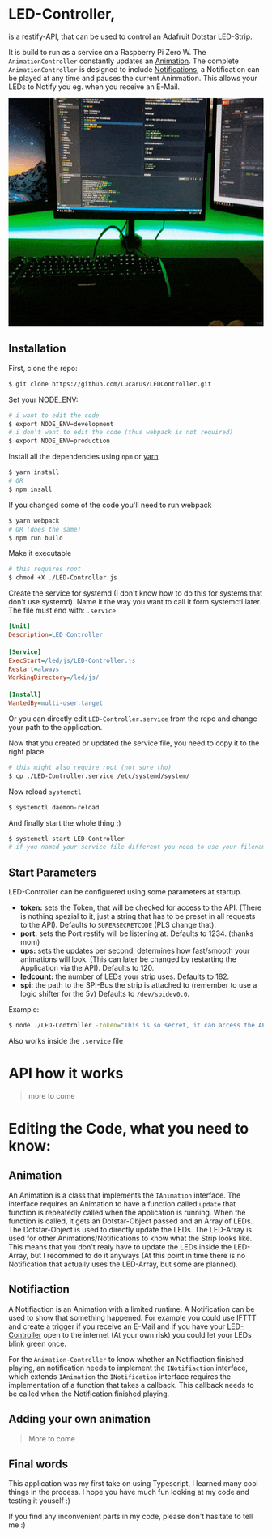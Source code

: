 # LED-Controller,
is a restify-API, that can be used to control an Adafruit Dotstar LED-Strip.

It is build to run as a service on a Raspberry Pi Zero W. The `AnimationController` constantly updates an [Animation](#Animation). The complete `AnimationController` is designed to include [Notifications](#Notification), a Notification can be played at any time and pauses the current Aninmation. This allows your LEDs to Notify you eg. when you receive an E-Mail.

<p align="center">
  <img src="./img/Notification.gif" alt="Notifiaction"
       width="654" height="450">
</p>

## Installation

First, clone the repo:
```bash
$ git clone https://github.com/Lucarus/LEDController.git
```

Set your NODE_ENV:
```bash
# i want to edit the code
$ export NODE_ENV=development
# i don't want to edit the code (thus webpack is not required)
$ export NODE_ENV=production
```

Install all the dependencies using `npm` or [yarn](https://yarnpkg.com/lang/en/)
```bash
$ yarn install
# OR
$ npm insall
```

If you changed some of the code you'll need to run webpack
```bash
$ yarn webpack
# OR (does the same)
$ npm run build
```

Make it executable
```bash
# this requires root
$ chmod +X ./LED-Controller.js
```

Create the service for systemd (I don't know how to do this for systems that don't use systemd). Name it the way you want to call it form systemctl later. The file must end with: `.service`
```ini
[Unit]
Description=LED Controller

[Service]
ExecStart=/led/js/LED-Controller.js
Restart=always
WorkingDirectory=/led/js/

[Install]
WantedBy=multi-user.target
```
Or you can directly edit `LED-Controller.service` from the repo and change your path to the application.

Now that you created or updated the service file, you need to copy it to the right place
```bash
# this might also require root (not sure tho)
$ cp ./LED-Controller.service /etc/systemd/system/
```

Now reload `systemctl`
```bash
$ systemctl daemon-reload
```

And finally start the whole thing :)
```bash
$ systemctl start LED-Controller
# if you named your service file different you need to use your filename (this time without .service)
```

## Start Parameters

LED-Controller can be configuered using some parameters at startup.
- **token:** sets the Token, that will be checked for access to the API. (There is nothing spezial to it, just a string that has to be preset in all requests to the API). Defaults to `SUPERSECRETCODE` (PLS change that).
- **port:** sets the Port restify will be listening at. Defaults to 1234. (thanks mom)
- **ups:** sets the updates per second, determines how fast/smooth your animations will look. (This can later be changed by restarting the Application via the API). Defaults to 120.
- **ledcount:** the number of LEDs your strip uses. Defaults to 182.
- **spi:** the path to the SPI-Bus the strip is attached to (remember to use a logic shifter for the 5v) Defaults to `/dev/spidev0.0`.

Example:
```bash
$ node ./LED-Controller -token="This is so secret, it can access the API" -ups=60 -ledcount=60
```
Also works inside the `.service` file


# API how it works

> more to come

# Editing the Code, what you need to know:

## Animation

An Animation is a class that implements the `IAnimation` interface. The interface requires an Animation to have a function called `update` that function is repeatedly called when the application is running. When the function is called, it gets an Dotstar-Object passed and an Array of LEDs. The Dotstar-Object is used to directly update the LEDs. The LED-Array is used for other Animations/Notifications to know what the Strip looks like. This means that you don't realy have to update the LEDs inside the LED-Array, but I recommed to do it anyways (At this point in time there is no Notification that actually uses the LED-Array, but some are planned).

## Notifiaction

A Notifiaction is an Animation with a limited runtime. A Notification can be used to show that something happened. For example you could use IFTTT and create a trigger if you receive an E-Mail and if you have your [LED-Controller](#LED-Controller,) open to the internet (At your own risk) you could let your LEDs blink green once.

For the `Animation-Controller` to know whether an Notifiaction finished playing, an notification needs to implement the `INotifiaction` interface, which extends `IAnimation` the `INotification` interface requires the implementation of a function that takes a callback. This callback needs to be called when the Notification finished playing.

## Adding your own animation

> More to come

## Final words

This application was my first take on using Typescript, I learned many cool things in the process. I hope you have much fun looking at my code and testing it youself :)

If you find any inconvenient parts in my code, please don't hasitate to tell me :) 
